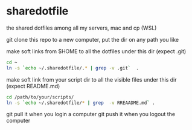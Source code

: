 # sharedotfile
the shared dotfiles among all my servers, mac and cp (WSL)

git clone this repo to a new computer, put the dir on any path you like

make soft links from $HOME to  all the dotfiles under this dir  (expect .git) 
```bash
cd ~
ln -s `echo ~/.sharedotfile/.* | grep -v .git`  .
```

make soft link from your script dir to all the visible files under this dir (expect README.md)
```bash
cd /path/to/your/scripts/
ln -s `echo ~/.sharedotfile/* | grep  -v RREAADME.md` .
```

git pull it when you login a computer
git push it when you logout the computer
